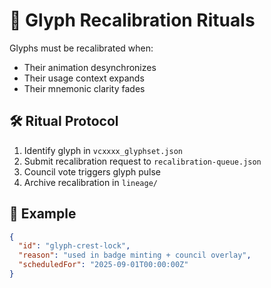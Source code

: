 # 🔮 Glyph Recalibration Rituals

Glyphs must be recalibrated when:

- Their animation desynchronizes
- Their usage context expands
- Their mnemonic clarity fades

## 🛠️ Ritual Protocol

1. Identify glyph in `vcxxxx_glyphset.json`
2. Submit recalibration request to `recalibration-queue.json`
3. Council vote triggers glyph pulse
4. Archive recalibration in `lineage/`

## 🧙 Example

```json
{
  "id": "glyph-crest-lock",
  "reason": "used in badge minting + council overlay",
  "scheduledFor": "2025-09-01T00:00:00Z"
}
```
